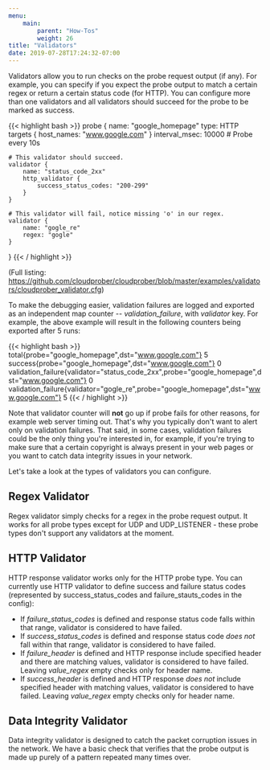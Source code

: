 ```yaml
---
menu:
    main:
        parent: "How-Tos"
        weight: 26
title: "Validators"
date: 2019-07-28T17:24:32-07:00
---
```

Validators allow you to run checks on the probe request output (if any). For
example, you can specify if you expect the probe output to match a certain
regex or return a certain status code (for HTTP). You can configure more than
one validators and all validators should succeed for the probe to be marked as
success.

{{< highlight bash >}}
probe {
    name: "google_homepage"
    type: HTTP
    targets {
        host_names: "www.google.com"
    }
    interval_msec: 10000    # Probe every 10s

    # This validator should succeed.
    validator {
        name: "status_code_2xx"
        http_validator {
            success_status_codes: "200-299"
        }
    }

    # This validator will fail, notice missing 'o' in our regex.
    validator {
        name: "gogle_re"
        regex: "gogle"
    }
}
{{< / highlight >}}

(Full listing: https://github.com/cloudprober/cloudprober/blob/master/examples/validators/cloudprober_validator.cfg)

To make the debugging easier, validation failures are logged and exported as an
independent map counter -- *validation_failure*, with *validator* key. For
example, the above example will result in the following counters being
exported after 5 runs:

{{< highlight bash >}}
total{probe="google_homepage",dst="www.google.com"} 5
success{probe="google_homepage",dst="www.google.com"} 0
validation_failure{validator="status_code_2xx",probe="google_homepage",dst="www.google.com"} 0
validation_failure{validator="gogle_re",probe="google_homepage",dst="www.google.com"} 5
{{< / highlight >}}

Note that validator counter will **not** go up if probe fails for other
reasons, for example web server timing out. That's why you typically don't want
to alert only on validation failures. That said, in some cases, validation
failures could be the only thing you're interested in, for example, if you're
trying to make sure that a certain copyright is always present in your web
pages or you want to catch data integrity issues in your network.

Let's take a look at the types of validators you can configure.

## Regex Validator

Regex validator simply checks for a regex in the probe request output. It works
for all probe types except for UDP and UDP_LISTENER - these probe types don't
support any validators at the moment.

## HTTP Validator

HTTP response validator works only for the HTTP probe type. You can currently
use HTTP  validator to define success and failure status codes (represented by
success_status_codes and failure_stauts_codes in the config):

* If *failure_status_codes* is defined and response status code falls within
 that range, validator is considered to have failed.
* If *success_status_codes* is defined and response status code *does not*
 fall within that range, validator is considered to have failed.
* If *failure_header* is defined and HTTP response include specified header and
there are matching values, validator is considered to have failed. Leaving
*value_regex* empty checks only for header name.
* If *success_header* is defined and HTTP response *does not* include specified header
with matching values, validator is considered to have failed. Leaving
*value_regex* empty checks only for header name.

## Data Integrity Validator

Data integrity validator is designed to catch the packet corruption issues in
the network. We have a basic check that verifies that the probe output is made
up purely of a pattern repeated many times over.

